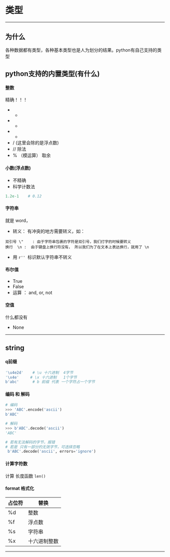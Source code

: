 # 类型
---
## 为什么
各种数据都有类型，各种基本类型也是人为划分的结果。python有自己支持的类型

## python支持的内置类型(有什么)
#### 整数
精确！！！
* +
* -
* *
* / (这里会除的是浮点数)
* // 除法
* % （模运算）  取余

#### 小数(浮点数)
* 不精确
* 科学计数法
```py
1.2e-1    # 0.12
```

#### 字符串
就是 word，
* 转义： 有冲突的地方需要转义，如：
```
双引号 \"    : 由于字符串包裹的字符是双引号，我们打字的时候要转义
换行  \n :  由于键盘上换行符没有， 所以我们为了在文本上表达换行，就用了 \n

```
* 用 ```r'' ```标识默认字符串不转义

#### 布尔值
* True
* False
* 运算 ： and, or, not


#### 空值
什么都没有
* None

----
## string
#### q前缀
```py
'\u4e2d'    # \u 十六进制  4字节
'\x4e'     # \x 十六进制   1个字节
b'abc'      # b 前缀 代表 一个字符占一个字节
```

#### 编码 和 解码
```py
# 编码
>>> 'ABC'.encode('ascii')
b'ABC'
```
```py
# 解码
>>> b'ABC'.decode('ascii')
'ABC'

# 若有无法解码的字节，报错
# 若是 只有一部分的无效字节，可选择忽略
 b'ABC'.decode('ascii', errors='ignore')
```

#### 计算字符数
计算 长度函数  ```len()```


#### format 格式化

占位符 | 替换
-|-
%d | 整数
%f | 浮点数
%s | 字符串
%x | 十六进制整数

---
